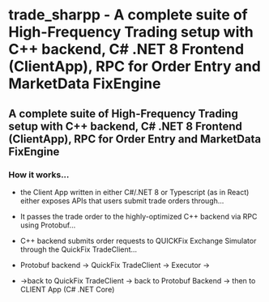 # trade_sharpp - A complete suite of High-Frequency Trading setup with C++ backend, C# .NET 8 Frontend (ClientApp), RPC for Order Entry and MarketData FixEngine

## A complete suite of High-Frequency Trading setup with C++ backend, C# .NET 8 Frontend (ClientApp), RPC for Order Entry and MarketData FixEngine


### How it works...


- the Client App written in either C#/.NET 8 or Typescript (as in React) either exposes APIs that users submit trade orders through...

- It passes the trade order to the highly-optimized C++ backend via RPC using Protobuf...

- C++ backend submits order requests to QUICKFix Exchange Simulator through the QuickFix TradeClient...

- Protobuf backend -> QuickFix TradeClient -> Executor ->
- ->back to QuickFix TradeClient -> back to Protobuf Backend -> then to CLIENT App (C# .NET Core)